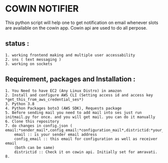 # COWIN NOTIFIER

This python script will help one to get notification on email whenever slots are available on the cowin app.
Cowin api are used to do all perpose.

## status : 
    1. working frontend making and multiple user accessability
    2. sns ( text messaging )
    3. working on sockets

## Requirement, packages and Installation : 
    1. You Need to have EC2 (Any Linux Distro) in amazon 
    2. Install and configure AWS CLI (Setting access id and access key *get_this_from_aws_credential_ses*)
    3. Python 3.8
    4. Python Packages boto3 (AWS SDK), Requests package
    5. Before sending mail you need to add mail into ses just run initmail.py for once. and you will get mail. you can do it manually
    6. Clone this repository
    7. do changes in config.json ( email:*sender_mail*,config_email:*configuration_mail*,districtid:*your_district_id*)
        email :: is your sender email address
        config_email :: this email for configuration as well as receiver email
        (both can be same)
        districtid :: Check it on cowin api. Initially set for amravati.
    8. 


   
